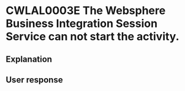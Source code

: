 # CWLAL0003E The Websphere Business Integration Session Service can not start the activity.

## Explanation

## User response